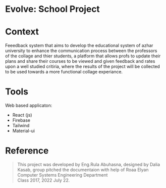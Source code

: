 # Evolve: School Project

# Context 
Feeedback system that aims to develop the educational system of azhar university to enhance the communication process between the professors of the collage and thier students, a platform that allows profs to update their plans and share their courses to be viewed and given feedback and rates upon a well studied critiria, where the results of the project will be collected to be used towards a more functional collage experiance.

# Tools 
Web based applicaton: 
- React (js)
- Firebase 
- Tailwind 
- Material-ui

# Reference 
> This project was developed by Eng.Rula Abuhasna, designed by Dalia Kasab, group pitched the documentaion with help of Roaa Elyan
> Computer Systems Engineering Department  
> Class 2017, 2022 July 22.

